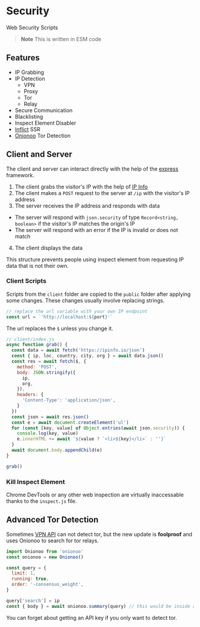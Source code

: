 # Security

Web Security Scripts
> **Note** This is written in ESM code

## Features

- IP Grabbing
- IP Detection
  - VPN
  - Proxy
  - Tor
  - Relay
- Secure Communication
- Blacklisting
- Inspect Element Disabler
- [Inflict](https://npmjs.com/inflict) SSR
- [Onionoo](https://npmjs.com/onionoo) Tor Detection

## Client and Server

The client and server can interact directly with the help of the [express](https://npmjs.com/express) framework.

1. The client grabs the visitor's IP with the help of [IP Info](https://ipinfo.io/json)
2. The client makes a `POST` request to the server at `/ip` with the visitor's IP address
3. The server receives the IP address and responds with data
  - The server will respond with `json.security` of type `Record<string, boolean>` if the visitor's IP matches the origin's IP
  - The server will respond with an error if the IP is invalid or does not match
4. The client displays the data 

This structure prevents people using inspect element from requesting IP data that is not their own.

### Client Scripts 

Scripts from the `client` folder are copied to the `public` folder after applying some changes. These changes usually involve replacing strings. 

```js
// replace the url variable with your own IP endpoint
const url = `'http://localhost:${port}'`
```

The url replaces the `$` unless you change it. 

```js
// client/index.js
async function grab() {
  const data = await fetch('https://ipinfo.io/json')
  const { ip, loc, country, city, org } = await data.json()
  const res = await fetch($, {
    method: 'POST',
    body: JSON.stringify({
      ip,
      org,
    }),
    headers: {
      'Content-Type': 'application/json',
    }
  })
  const json = await res.json()
  const e = await document.createElement('ul')
  for (const [key, value] of Object.entries(await json.security)) {
    console.log(key, value)
    e.innerHTML += await `${value ? `<li>${key}</li>` : ''}`
  }
  await document.body.appendChild(e)
}

grab()
```

### Kill Inspect Element 

Chrome DevTools or any other web inspection are virtually inaccessable thanks to the `inspect.js` file. 

## Advanced Tor Detection 

Sometimes [VPN API](https://vpnapi.io) can not detect tor, but the new update is **foolproof** and uses Onionoo to search for tor relays.

```js
import Onionoo from 'onionoo'
const onionoo = new Onionoo()

const query = {
  limit: 1,
  running: true,
  order: '-consensus_weight',
}

query['search'] = ip
const { body } = await onionoo.summary(query) // this would be inside an async function
```

You can forget about getting an API key if you only want to detect tor. 